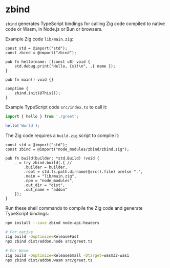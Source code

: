 # zbind

`zbind` generates TypeScript bindings for calling Zig code compiled to native code or Wasm, in Node.js or Bun or browsers.

Example Zig code `lib/main.zig`:

```Zig
const std = @import("std");
const zbind = @import("zbind");

pub fn hello(name: []const u8) void {
    std.debug.print("Hello, {s}!\n", .{ name });
}

pub fn main() void {}

comptime {
    zbind.init(@This());
}
```

Example TypeScript code `src/index.ts` to call it:

```TypeScript
import { hello } from './greet';

hello('World');
```

The Zig code requires a `build.zig` script to compile it:

```Zig
const std = @import("std");
const zbind = @import("node_modules/zbind/zbind.zig");

pub fn build(builder: *std.Build) !void {
    _ = try zbind.build(.{ //
        .builder = builder,
        .root = std.fs.path.dirname(@src().file) orelse ".",
        .main = "lib/main.zig",
        .npm = "node_modules",
        .out_dir = "dist",
        .out_name = "addon"
    });
}
```

Run these shell commands to compile the Zig code and generate TypeScript bindings:

```bash
npm install --save zbind node-api-headers

# For native
zig build -Doptimize=ReleaseFast
npx zbind dist/addon.node src/greet.ts

# For Wasm
zig build -Doptimize=ReleaseSmall -Dtarget=wasm32-wasi
npx zbind dist/addon.wasm src/greet.ts
```
